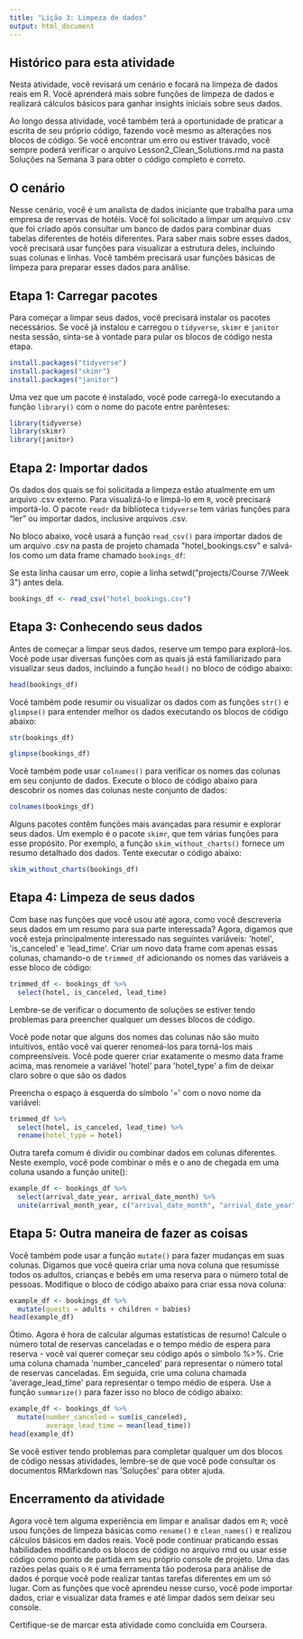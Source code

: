 ```yaml
---
title: "Lição 3: Limpeza de dados"
output: html_document
---
```


## Histórico para esta atividade

Nesta atividade, você revisará um cenário e focará na limpeza de dados reais em R. Você aprenderá mais sobre funções de limpeza de dados e realizará cálculos básicos para ganhar insights iniciais sobre seus dados.

Ao longo dessa atividade, você também terá a oportunidade de praticar a escrita de seu próprio código, fazendo você mesmo as alterações nos blocos de código. Se você encontrar um erro ou estiver travado, você sempre poderá verificar o arquivo Lesson2_Clean_Solutions.rmd na pasta Soluções na Semana 3 para obter o código completo e correto. 

## O cenário

Nesse cenário, você é um analista de dados iniciante que trabalha para uma empresa de reservas de hotéis. Você foi solicitado a limpar um arquivo .csv que foi criado após consultar um banco de dados para combinar duas tabelas diferentes de hotéis diferentes. Para saber mais sobre esses dados, você precisará usar funções para visualizar a estrutura deles, incluindo suas colunas e linhas. Você também precisará usar funções básicas de limpeza para preparar esses dados para análise.  

## Etapa 1: Carregar pacotes

Para começar a limpar seus dados, você precisará instalar os pacotes necessários. Se você já instalou e carregou o `tidyverse`, `skimr` e `janitor` nesta sessão, sinta-se à vontade para pular os blocos de código nesta etapa.

```r
install.packages("tidyverse")
install.packages("skimr")
install.packages("janitor")
```

Uma vez que um pacote é instalado, você pode carregá-lo executando a função `library()` com o nome do pacote entre parênteses:

```R
library(tidyverse)
library(skimr)
library(janitor)
```

## Etapa 2: Importar dados

Os dados dos quais se foi solicitada a limpeza estão atualmente em um arquivo .csv externo. Para visualizá-lo e limpá-lo em `R`, você precisará importá-lo. O pacote `readr` da biblioteca `tidyverse` tem várias funções para “ler” ou importar dados, inclusive arquivos .csv.

No bloco abaixo, você usará a função `read_csv()` para importar dados de um arquivo .csv na pasta de projeto chamada "hotel_bookings.csv" e salvá-los como um data frame chamado `bookings_df`:

Se esta linha causar um erro, copie a linha setwd("projects/Course 7/Week 3") antes dela.

```R
bookings_df <- read_csv("hotel_bookings.csv")
```

## Etapa 3: Conhecendo seus dados

Antes de começar a limpar seus dados, reserve um tempo para explorá-los. Você pode usar diversas funções com as quais já está familiarizado para visualizar seus dados, incluindo a função `head()` no bloco de código abaixo:

```R
head(bookings_df)
```

Você também pode resumir ou visualizar os dados com as funções `str()` e `glimpse()` para entender melhor os dados executando os blocos de código abaixo:

```R
str(bookings_df)
```

```R
glimpse(bookings_df)
```

Você também pode usar `colnames()` para verificar os nomes das colunas em seu conjunto de dados. Execute o bloco de código abaixo para descobrir os nomes das colunas neste conjunto de dados:

```R
colnames(bookings_df)
```

Alguns pacotes contêm funções mais avançadas para resumir e explorar seus dados. Um exemplo é o pacote `skimr`, que tem várias funções para esse propósito. Por exemplo, a função `skim_without_charts()` fornece um resumo detalhado dos dados. Tente executar o código abaixo:

```R
skim_without_charts(bookings_df)
```

## Etapa 4: Limpeza de seus dados

Com base nas funções que você usou até agora, como você descreveria seus dados em um resumo para sua parte interessada? Agora, digamos que você esteja principalmente interessado nas seguintes variáveis: 'hotel', 'is_canceled' e 'lead_time'. Criar um novo data frame com apenas essas colunas, chamando-o de `trimmed_df` adicionando os nomes das variáveis a esse bloco de código:

```R
trimmed_df <- bookings_df %>% 
  select(hotel, is_canceled, lead_time)
```

Lembre-se de verificar o documento de soluções se estiver tendo problemas para preencher qualquer um desses blocos de código.

Você pode notar que alguns dos nomes das colunas não são muito intuitivos, então você vai querer renomeá-los para torná-los mais compreensíveis. Você pode querer criar exatamente o mesmo data frame acima, mas renomeie a variável 'hotel' para 'hotel_type' a fim de deixar claro sobre o que são os dados

Preencha o espaço à esquerda do símbolo '=' com o novo nome da variável:

```R
trimmed_df %>% 
  select(hotel, is_canceled, lead_time) %>% 
  rename(hotel_type = hotel)
```

Outra tarefa comum é dividir ou combinar dados em colunas diferentes. Neste exemplo, você pode combinar o mês e o ano de chegada em uma coluna usando a função unite():

```R
example_df <- bookings_df %>%
  select(arrival_date_year, arrival_date_month) %>% 
  unite(arrival_month_year, c("arrival_date_month", "arrival_date_year"), sep = " ")
```

## Etapa 5: Outra maneira de fazer as coisas

Você também pode usar a função `mutate()` para fazer mudanças em suas colunas. Digamos que você queira criar uma nova coluna que resumisse todos os adultos, crianças e bebês em uma reserva para o número total de pessoas. Modifique o bloco de código abaixo para criar essa nova coluna:

```R
example_df <- bookings_df %>%
  mutate(guests = adults + children + babies)
head(example_df)
```

Ótimo. Agora é hora de calcular algumas estatísticas de resumo! Calcule o número total de reservas canceladas e o tempo médio de espera para reserva - você vai querer começar seu código após o símbolo %>%. Crie uma coluna chamada 'number_canceled' para representar o número total de reservas canceladas. Em seguida, crie uma coluna chamada 'average_lead_time' para representar o tempo médio de espera. Use a função `summarize()` para fazer isso no bloco de código abaixo:

```R
example_df <- bookings_df %>%
  mutate(number_canceled = sum(is_canceled),
         average_lead_time = mean(lead_time))
head(example_df)
```

Se você estiver tendo problemas para completar qualquer um dos blocos de código nessas atividades, lembre-se de que você pode consultar os documentos RMarkdown nas 'Soluções' para obter ajuda.

## Encerramento da atividade

Agora você tem alguma experiência em limpar e analisar dados em `R`; você usou funções de limpeza básicas como `rename()` e `clean_names()` e realizou cálculos básicos em dados reais. Você pode continuar praticando essas habilidades modificando os blocos de código no arquivo rmd ou usar esse código como ponto de partida em seu próprio console de projeto. Uma das razões pelas quais o `R` é uma ferramenta tão poderosa para análise de dados é porque você pode realizar tantas tarefas diferentes em um só lugar. Com as funções que você aprendeu nesse curso, você pode importar dados, criar e visualizar data frames e até limpar dados sem deixar seu console.

Certifique-se de marcar esta atividade como concluída em Coursera.